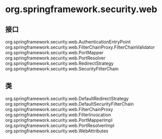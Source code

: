# org.springframework.security.web

## 接口

org.springframework.security.web.AuthenticationEntryPoint
org.springframework.security.web.FilterChainProxy.FilterChainValidator
org.springframework.security.web.PortMapper
org.springframework.security.web.PortResolver
org.springframework.security.web.RedirectStrategy
org.springframework.security.web.SecurityFilterChain

## 类

org.springframework.security.web.DefaultRedirectStrategy
org.springframework.security.web.DefaultSecurityFilterChain
org.springframework.security.web.FilterChainProxy
org.springframework.security.web.FilterInvocation
org.springframework.security.web.PortMapperImpl
org.springframework.security.web.PortResolverImpl
org.springframework.security.web.WebAttributes




